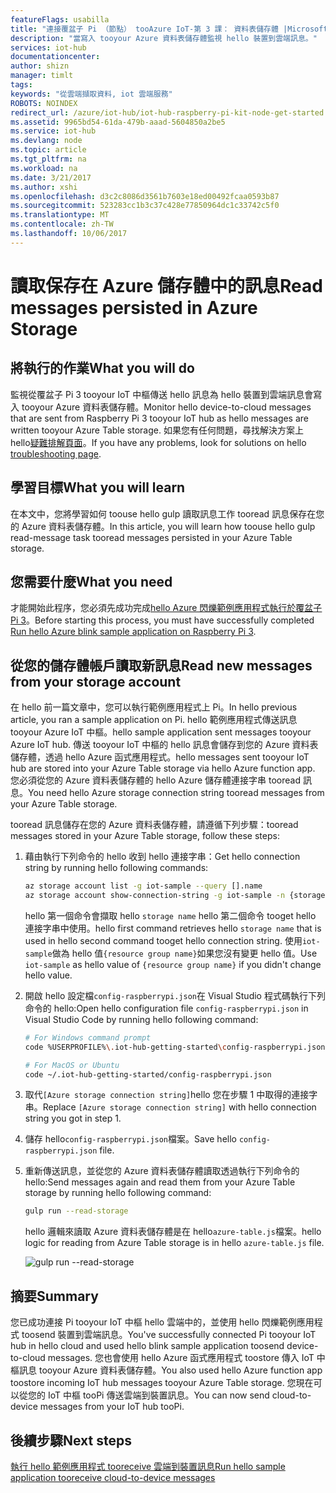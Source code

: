 ```yaml
---
featureFlags: usabilla
title: "連接覆盆子 Pi （節點） tooAzure IoT-第 3 課： 資料表儲存體 |Microsoft 文件"
description: "當寫入 tooyour Azure 資料表儲存體監視 hello 裝置到雲端訊息。"
services: iot-hub
documentationcenter: 
author: shizn
manager: timlt
tags: 
keywords: "從雲端擷取資料, iot 雲端服務"
ROBOTS: NOINDEX
redirect_url: /azure/iot-hub/iot-hub-raspberry-pi-kit-node-get-started
ms.assetid: 9965bd54-61da-479b-aaad-5604850a2be5
ms.service: iot-hub
ms.devlang: node
ms.topic: article
ms.tgt_pltfrm: na
ms.workload: na
ms.date: 3/21/2017
ms.author: xshi
ms.openlocfilehash: d3c2c8086d3561b7603e18ed00492fcaa0593b87
ms.sourcegitcommit: 523283cc1b3c37c428e77850964dc1c33742c5f0
ms.translationtype: MT
ms.contentlocale: zh-TW
ms.lasthandoff: 10/06/2017
---
```

# <a name="read-messages-persisted-in-azure-storage"></a><span data-ttu-id="64d15-104">讀取保存在 Azure 儲存體中的訊息</span><span class="sxs-lookup"><span data-stu-id="64d15-104">Read messages persisted in Azure Storage</span></span>
## <a name="what-you-will-do"></a><span data-ttu-id="64d15-105">將執行的作業</span><span class="sxs-lookup"><span data-stu-id="64d15-105">What you will do</span></span>
<span data-ttu-id="64d15-106">監視從覆盆子 Pi 3 tooyour IoT 中樞傳送 hello 訊息為 hello 裝置到雲端訊息會寫入 tooyour Azure 資料表儲存體。</span><span class="sxs-lookup"><span data-stu-id="64d15-106">Monitor hello device-to-cloud messages that are sent from Raspberry Pi 3 tooyour IoT hub as hello messages are written tooyour Azure Table storage.</span></span> <span data-ttu-id="64d15-107">如果您有任何問題，尋找解決方案上 hello[疑難排解頁面](iot-hub-raspberry-pi-kit-node-troubleshooting.md)。</span><span class="sxs-lookup"><span data-stu-id="64d15-107">If you have any problems, look for solutions on hello [troubleshooting page](iot-hub-raspberry-pi-kit-node-troubleshooting.md).</span></span>

## <a name="what-you-will-learn"></a><span data-ttu-id="64d15-108">學習目標</span><span class="sxs-lookup"><span data-stu-id="64d15-108">What you will learn</span></span>
<span data-ttu-id="64d15-109">在本文中，您將學習如何 toouse hello gulp 讀取訊息工作 tooread 訊息保存在您的 Azure 資料表儲存體。</span><span class="sxs-lookup"><span data-stu-id="64d15-109">In this article, you will learn how toouse hello gulp read-message task tooread messages persisted in your Azure Table storage.</span></span>

## <a name="what-you-need"></a><span data-ttu-id="64d15-110">您需要什麼</span><span class="sxs-lookup"><span data-stu-id="64d15-110">What you need</span></span>
<span data-ttu-id="64d15-111">才能開始此程序，您必須先成功完成[hello Azure 閃爍範例應用程式執行於覆盆子 Pi 3](iot-hub-raspberry-pi-kit-node-lesson3-run-azure-blink.md)。</span><span class="sxs-lookup"><span data-stu-id="64d15-111">Before starting this process, you must have successfully completed [Run hello Azure blink sample application on Raspberry Pi 3](iot-hub-raspberry-pi-kit-node-lesson3-run-azure-blink.md).</span></span>

## <a name="read-new-messages-from-your-storage-account"></a><span data-ttu-id="64d15-112">從您的儲存體帳戶讀取新訊息</span><span class="sxs-lookup"><span data-stu-id="64d15-112">Read new messages from your storage account</span></span>
<span data-ttu-id="64d15-113">在 hello 前一篇文章中，您可以執行範例應用程式上 Pi。</span><span class="sxs-lookup"><span data-stu-id="64d15-113">In hello previous article, you ran a sample application on Pi.</span></span> <span data-ttu-id="64d15-114">hello 範例應用程式傳送訊息 tooyour Azure IoT 中樞。</span><span class="sxs-lookup"><span data-stu-id="64d15-114">hello sample application sent messages tooyour Azure IoT hub.</span></span> <span data-ttu-id="64d15-115">傳送 tooyour IoT 中樞的 hello 訊息會儲存到您的 Azure 資料表儲存體，透過 hello Azure 函式應用程式。</span><span class="sxs-lookup"><span data-stu-id="64d15-115">hello messages sent tooyour IoT hub are stored into your Azure Table storage via hello Azure function app.</span></span> <span data-ttu-id="64d15-116">您必須從您的 Azure 資料表儲存體的 hello Azure 儲存體連接字串 tooread 訊息。</span><span class="sxs-lookup"><span data-stu-id="64d15-116">You need hello Azure storage connection string tooread messages from your Azure Table storage.</span></span>

<span data-ttu-id="64d15-117">tooread 訊息儲存在您的 Azure 資料表儲存體，請遵循下列步驟：</span><span class="sxs-lookup"><span data-stu-id="64d15-117">tooread messages stored in your Azure Table storage, follow these steps:</span></span>

1. <span data-ttu-id="64d15-118">藉由執行下列命令的 hello 收到 hello 連接字串：</span><span class="sxs-lookup"><span data-stu-id="64d15-118">Get hello connection string by running hello following commands:</span></span>

   ```bash
   az storage account list -g iot-sample --query [].name
   az storage account show-connection-string -g iot-sample -n {storage name}
   ```

   <span data-ttu-id="64d15-119">hello 第一個命令會擷取 hello `storage name` hello 第二個命令 tooget hello 連接字串中使用。</span><span class="sxs-lookup"><span data-stu-id="64d15-119">hello first command retrieves hello `storage name` that is used in hello second command tooget hello connection string.</span></span> <span data-ttu-id="64d15-120">使用`iot-sample`做為 hello 值`{resource group name}`如果您沒有變更 hello 值。</span><span class="sxs-lookup"><span data-stu-id="64d15-120">Use `iot-sample` as hello value of `{resource group name}` if you didn't change hello value.</span></span>
2. <span data-ttu-id="64d15-121">開啟 hello 設定檔`config-raspberrypi.json`在 Visual Studio 程式碼執行下列命令的 hello:</span><span class="sxs-lookup"><span data-stu-id="64d15-121">Open hello configuration file `config-raspberrypi.json` in Visual Studio Code by running hello following command:</span></span>

   ```bash
   # For Windows command prompt
   code %USERPROFILE%\.iot-hub-getting-started\config-raspberrypi.json
   
   # For MacOS or Ubuntu
   code ~/.iot-hub-getting-started/config-raspberrypi.json
   ```
3. <span data-ttu-id="64d15-122">取代`[Azure storage connection string]`hello 您在步驟 1 中取得的連接字串。</span><span class="sxs-lookup"><span data-stu-id="64d15-122">Replace `[Azure storage connection string]` with hello connection string you got in step 1.</span></span>
4. <span data-ttu-id="64d15-123">儲存 hello`config-raspberrypi.json`檔案。</span><span class="sxs-lookup"><span data-stu-id="64d15-123">Save hello `config-raspberrypi.json` file.</span></span>
5. <span data-ttu-id="64d15-124">重新傳送訊息，並從您的 Azure 資料表儲存體讀取透過執行下列命令的 hello:</span><span class="sxs-lookup"><span data-stu-id="64d15-124">Send messages again and read them from your Azure Table storage by running hello following command:</span></span>
   
   ```bash
   gulp run --read-storage
   ```
   
   <span data-ttu-id="64d15-125">hello 邏輯來讀取 Azure 資料表儲存體是在 hello`azure-table.js`檔案。</span><span class="sxs-lookup"><span data-stu-id="64d15-125">hello logic for reading from Azure Table storage is in hello `azure-table.js` file.</span></span>
   
    ![gulp run --read-storage](media/iot-hub-raspberry-pi-lessons/lesson3/gulp_read_message.png)

## <a name="summary"></a><span data-ttu-id="64d15-127">摘要</span><span class="sxs-lookup"><span data-stu-id="64d15-127">Summary</span></span>
<span data-ttu-id="64d15-128">您已成功連接 Pi tooyour IoT 中樞 hello 雲端中的，並使用 hello 閃爍範例應用程式 toosend 裝置到雲端訊息。</span><span class="sxs-lookup"><span data-stu-id="64d15-128">You've successfully connected Pi tooyour IoT hub in hello cloud and used hello blink sample application toosend device-to-cloud messages.</span></span> <span data-ttu-id="64d15-129">您也會使用 hello Azure 函式應用程式 toostore 傳入 IoT 中樞訊息 tooyour Azure 資料表儲存體。</span><span class="sxs-lookup"><span data-stu-id="64d15-129">You also used hello Azure function app toostore incoming IoT hub messages tooyour Azure Table storage.</span></span> <span data-ttu-id="64d15-130">您現在可以從您的 IoT 中樞 tooPi 傳送雲端到裝置訊息。</span><span class="sxs-lookup"><span data-stu-id="64d15-130">You can now send cloud-to-device messages from your IoT hub tooPi.</span></span>

## <a name="next-steps"></a><span data-ttu-id="64d15-131">後續步驟</span><span class="sxs-lookup"><span data-stu-id="64d15-131">Next steps</span></span>
[<span data-ttu-id="64d15-132">執行 hello 範例應用程式 tooreceive 雲端到裝置訊息</span><span class="sxs-lookup"><span data-stu-id="64d15-132">Run hello sample application tooreceive cloud-to-device messages</span></span>](iot-hub-raspberry-pi-kit-node-lesson4-send-cloud-to-device-messages.md)

